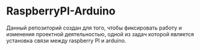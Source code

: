 # RaspberryPI-Arduino

Данный репозиторий создан для того, чтобы фиксировать работу и изменения проектной деятельностью, одной из задач которой является установка связи между raspberry PI и arduino.
